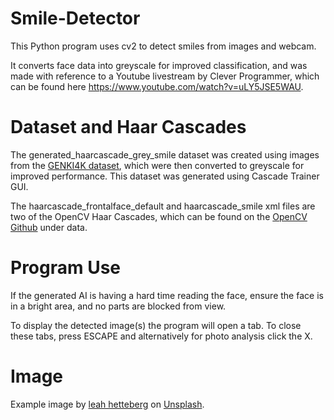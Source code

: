 # Smile-Detector
This Python program uses cv2 to detect smiles from images and webcam.

It converts face data into greyscale for improved classification, and was made with reference to a Youtube livestream by Clever Programmer, which can be found here https://www.youtube.com/watch?v=uLY5JSE5WAU.

# Dataset and Haar Cascades

The generated_haarcascade_grey_smile dataset was created using images from the [GENKI4K dataset](https://inc.ucsd.edu/mplab/398/), which were then converted to greyscale for improved performance.
This dataset was generated using Cascade Trainer GUI.

The haarcascade_frontalface_default and haarcascade_smile xml files are two of the OpenCV Haar Cascades, which can be found on the [OpenCV Github](https://github.com/opencv/opencv) under data.

# Program Use

If the generated AI is having a hard time reading the face, ensure the face is in a bright area, and no parts are blocked from view. 

To display the detected image(s) the program will open a tab. To close these tabs, press ESCAPE and alternatively for photo analysis click the X.

# Image

Example image by <a href="https://unsplash.com/@leahhetteberg?utm_source=unsplash&utm_medium=referral&utm_content=creditCopyText">leah hetteberg</a> on <a href="https://unsplash.com/?utm_source=unsplash&utm_medium=referral&utm_content=creditCopyText">Unsplash</a>.
  
